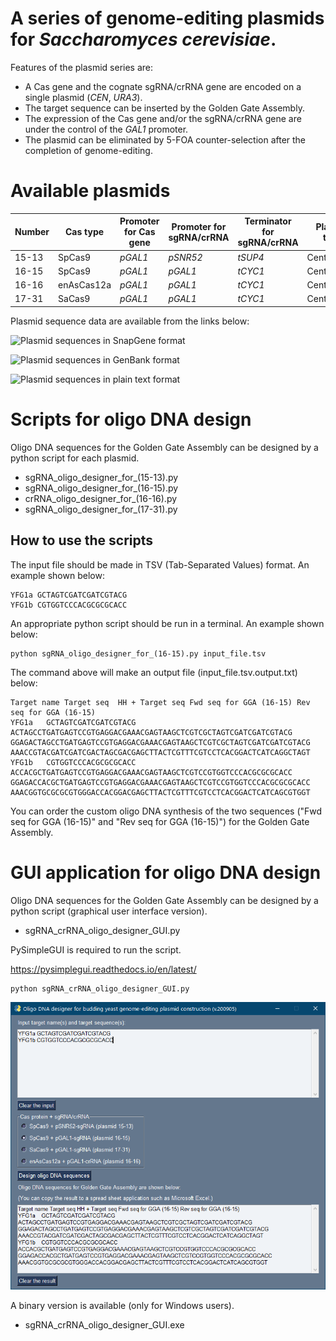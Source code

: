 # A series of genome-editing plasmids for <I>Saccharomyces cerevisiae</I>.
Features of the plasmid series are:
- A Cas gene and the cognate sgRNA/crRNA gene are encoded on a single plasmid (<I>CEN</I>, <I>URA3</I>).
- The target sequence can be inserted by the Golden Gate Assembly.
- The expression of the Cas gene and/or the sgRNA/crRNA gene are under the control of the <I>GAL1</I> promoter.
- The plasmid can be eliminated by 5-FOA counter-selection after the completion of genome-editing.

# Available plasmids
|  Number  |  Cas type    |  Promoter for Cas gene  |  Promoter for sgRNA/crRNA  |  Terminator for sgRNA/crRNA  |  Plasmid type  |  Marker gene  |
| -------- | ------------ | ----------------------- | -------------------------- | ---------------------------- | -------------- | ------------- |
|  15-13   |  SpCas9      |  <I> pGAL1 </I>         | <I> pSNR52 </I>            | <I> tSUP4 </I>               | Centromeric    | <I> URA3 </I> |
|  16-15   |  SpCas9      |  <I> pGAL1 </I>         | <I> pGAL1 </I>             | <I> tCYC1 </I>               | Centromeric    | <I> URA3 </I> |
|  16-16   |  enAsCas12a  |  <I> pGAL1 </I>         | <I> pGAL1 </I>             | <I> tCYC1 </I>               | Centromeric    | <I> URA3 </I> |
|  17-31   |  SaCas9      |  <I> pGAL1 </I>         | <I> pGAL1 </I>             | <I> tCYC1 </I>               | Centromeric    | <I> URA3 </I> |

Plasmid sequence data are available from the links below:

![Plasmid sequences in SnapGene format](https://github.com/poccopen/Genome_editing_plasmid_for_budding_yeast/tree/master/Plasmid_sequence_files%20(SnapGene))

![Plasmid sequences in GenBank format](https://github.com/poccopen/Genome_editing_plasmid_for_budding_yeast/tree/master/Plasmid_sequence_files%20(GenBank))

![Plasmid sequences in plain text format](https://github.com/poccopen/Genome_editing_plasmid_for_budding_yeast/tree/master/Plasmid_sequence_files%20(Plain%20text))

# Scripts for oligo DNA design
Oligo DNA sequences for the Golden Gate Assembly can be designed by a python script for each plasmid.
- sgRNA_oligo_designer_for_(15-13).py
- sgRNA_oligo_designer_for_(16-15).py
- crRNA_oligo_designer_for_(16-16).py
- sgRNA_oligo_designer_for_(17-31).py 
## How to use the scripts
The input file should be made in TSV (Tab-Separated Values) format. An example shown below:
```
YFG1a GCTAGTCGATCGATCGTACG
YFG1b CGTGGTCCCACGCGCGCACC
```
An appropriate python script should be run in a terminal. An example shown below:
```
python sgRNA_oligo_designer_for_(16-15).py input_file.tsv
```
The command above will make an output file (input_file.tsv.output.txt) below:
```
Target name	Target seq	HH + Target seq	Fwd seq for GGA (16-15)	Rev seq for GGA (16-15)
YFG1a	GCTAGTCGATCGATCGTACG	ACTAGCCTGATGAGTCCGTGAGGACGAAACGAGTAAGCTCGTCGCTAGTCGATCGATCGTACG	GGAGACTAGCCTGATGAGTCCGTGAGGACGAAACGAGTAAGCTCGTCGCTAGTCGATCGATCGTACG	AAACCGTACGATCGATCGACTAGCGACGAGCTTACTCGTTTCGTCCTCACGGACTCATCAGGCTAGT
YFG1b	CGTGGTCCCACGCGCGCACC	ACCACGCTGATGAGTCCGTGAGGACGAAACGAGTAAGCTCGTCCGTGGTCCCACGCGCGCACC	GGAGACCACGCTGATGAGTCCGTGAGGACGAAACGAGTAAGCTCGTCCGTGGTCCCACGCGCGCACC	AAACGGTGCGCGCGTGGGACCACGGACGAGCTTACTCGTTTCGTCCTCACGGACTCATCAGCGTGGT
```
You can order the custom oligo DNA synthesis of the two sequences ("Fwd seq for GGA (16-15)" and "Rev seq for GGA (16-15)") for the Golden Gate Assembly.

# GUI application for oligo DNA design
Oligo DNA sequences for the Golden Gate Assembly can be designed by a python script (graphical user interface version).
- sgRNA_crRNA_oligo_designer_GUI.py

PySimpleGUI is required to run the script.

https://pysimplegui.readthedocs.io/en/latest/


```
python sgRNA_crRNA_oligo_designer_GUI.py
```

![GUI](https://github.com/poccopen/Genome_editing_plasmid_for_budding_yeast/blob/master/images/sgRNA_crRNA_designer_GUI.png)

A binary version is available (only for Windows users).
- sgRNA_crRNA_oligo_designer_GUI.exe

